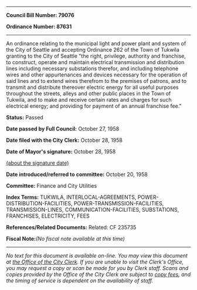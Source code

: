 

********

**Council Bill Number: 79076**
   
**Ordinance Number: 87631**
********

 An ordinance relating to the municipal light and power plant and system of the City of Seattle and accepting Ordinance 262 of the Town of Tukwila granting to the City of Seattle "the right, privilege, authority and franchise, to construct, operate and maintain electrical transmission and distribution lines including necessary substations therefor, and including telephone wires and other appurtenances and devices necessary for the operation of said lines and to extend wires therefrom to the premises of patrons, and to transmit and distribute thereover electric energy for all useful purposes throughout the streets, alleys and other public places in the Town of Tukwila, and to make and receive certain rates and charges for such electrical energy; and providing for payment of an annual franchise fee."

**Status:** Passed
   
**Date passed by Full Council:** October 27, 1958
   
**Date filed with the City Clerk:** October 28, 1958
   
**Date of Mayor's signature:** October 28, 1958
   
[(about the signature date)](/~public/approvaldate.htm)
   
   
   
**Date introduced/referred to committee:** October 20, 1958
   
**Committee:** Finance and City Utilities
   
   
**Index Terms:** TUKWILA, INTERLOCAL-AGREEMENTS, POWER-DISTRIBUTION-FACILITIES, POWER-TRANSMISSION-FACILITIES, TRANSMISSION-LINES, COMMUNICATION-FACILITIES, SUBSTATIONS, FRANCHISES, ELECTRICITY, FEES

**References/Related Documents:** Related: CF 235735

**Fiscal Note:**_(No fiscal note available at this time)_
********

_No text for this document is available on-line. You may view this document at [the Office of the City Clerk](http://www.seattle.gov/leg/clerk/contactUs.htm). If you are unable to visit the Clerk's Office, you may request a copy or scan be made for you by Clerk staff. Scans and copies provided by the Office of the City Clerk are subject to [copy fees](http://clerk.seattle.gov/~public/clerkfees.htm), and the timing of service is dependent on the availability of staff._

